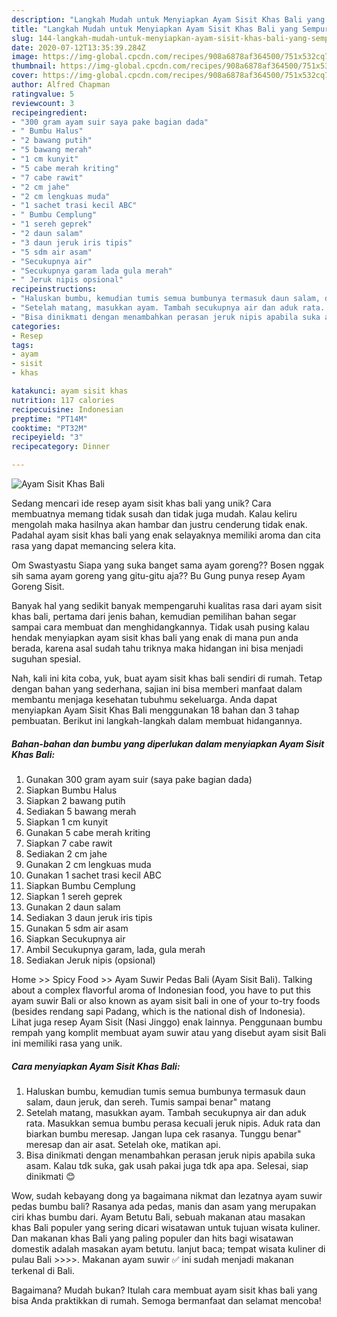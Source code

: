 ```yaml
---
description: "Langkah Mudah untuk Menyiapkan Ayam Sisit Khas Bali yang Sempurna"
title: "Langkah Mudah untuk Menyiapkan Ayam Sisit Khas Bali yang Sempurna"
slug: 144-langkah-mudah-untuk-menyiapkan-ayam-sisit-khas-bali-yang-sempurna
date: 2020-07-12T13:35:39.284Z
image: https://img-global.cpcdn.com/recipes/908a6878af364500/751x532cq70/ayam-sisit-khas-bali-foto-resep-utama.jpg
thumbnail: https://img-global.cpcdn.com/recipes/908a6878af364500/751x532cq70/ayam-sisit-khas-bali-foto-resep-utama.jpg
cover: https://img-global.cpcdn.com/recipes/908a6878af364500/751x532cq70/ayam-sisit-khas-bali-foto-resep-utama.jpg
author: Alfred Chapman
ratingvalue: 5
reviewcount: 3
recipeingredient:
- "300 gram ayam suir saya pake bagian dada"
- " Bumbu Halus"
- "2 bawang putih"
- "5 bawang merah"
- "1 cm kunyit"
- "5 cabe merah kriting"
- "7 cabe rawit"
- "2 cm jahe"
- "2 cm lengkuas muda"
- "1 sachet trasi kecil ABC"
- " Bumbu Cemplung"
- "1 sereh geprek"
- "2 daun salam"
- "3 daun jeruk iris tipis"
- "5 sdm air asam"
- "Secukupnya air"
- "Secukupnya garam lada gula merah"
- " Jeruk nipis opsional"
recipeinstructions:
- "Haluskan bumbu, kemudian tumis semua bumbunya termasuk daun salam, daun jeruk, dan sereh. Tumis sampai benar&#34; matang"
- "Setelah matang, masukkan ayam. Tambah secukupnya air dan aduk rata. Masukkan semua bumbu perasa kecuali jeruk nipis. Aduk rata dan biarkan bumbu meresap. Jangan lupa cek rasanya. Tunggu benar&#34; meresap dan air asat. Setelah oke, matikan api."
- "Bisa dinikmati dengan menambahkan perasan jeruk nipis apabila suka asam. Kalau tdk suka, gak usah pakai juga tdk apa apa. Selesai, siap dinikmati 😊"
categories:
- Resep
tags:
- ayam
- sisit
- khas

katakunci: ayam sisit khas 
nutrition: 117 calories
recipecuisine: Indonesian
preptime: "PT14M"
cooktime: "PT32M"
recipeyield: "3"
recipecategory: Dinner

---
```



![Ayam Sisit Khas Bali](https://img-global.cpcdn.com/recipes/908a6878af364500/751x532cq70/ayam-sisit-khas-bali-foto-resep-utama.jpg)

Sedang mencari ide resep ayam sisit khas bali yang unik? Cara membuatnya memang tidak susah dan tidak juga mudah. Kalau keliru mengolah maka hasilnya akan hambar dan justru cenderung tidak enak. Padahal ayam sisit khas bali yang enak selayaknya memiliki aroma dan cita rasa yang dapat memancing selera kita.

Om Swastyastu Siapa yang suka banget sama ayam goreng?? Bosen nggak sih sama ayam goreng yang gitu-gitu aja?? Bu Gung punya resep Ayam Goreng Sisit.

Banyak hal yang sedikit banyak mempengaruhi kualitas rasa dari ayam sisit khas bali, pertama dari jenis bahan, kemudian pemilihan bahan segar sampai cara membuat dan menghidangkannya. Tidak usah pusing kalau hendak menyiapkan ayam sisit khas bali yang enak di mana pun anda berada, karena asal sudah tahu triknya maka hidangan ini bisa menjadi suguhan spesial.


Nah, kali ini kita coba, yuk, buat ayam sisit khas bali sendiri di rumah. Tetap dengan bahan yang sederhana, sajian ini bisa memberi manfaat dalam membantu menjaga kesehatan tubuhmu sekeluarga. Anda dapat menyiapkan Ayam Sisit Khas Bali menggunakan 18 bahan dan 3 tahap pembuatan. Berikut ini langkah-langkah dalam membuat hidangannya.

<!--inarticleads1-->

##### Bahan-bahan dan bumbu yang diperlukan dalam menyiapkan Ayam Sisit Khas Bali:

1. Gunakan 300 gram ayam suir (saya pake bagian dada)
1. Siapkan  Bumbu Halus
1. Siapkan 2 bawang putih
1. Sediakan 5 bawang merah
1. Siapkan 1 cm kunyit
1. Gunakan 5 cabe merah kriting
1. Siapkan 7 cabe rawit
1. Sediakan 2 cm jahe
1. Gunakan 2 cm lengkuas muda
1. Gunakan 1 sachet trasi kecil ABC
1. Siapkan  Bumbu Cemplung
1. Siapkan 1 sereh geprek
1. Gunakan 2 daun salam
1. Sediakan 3 daun jeruk iris tipis
1. Gunakan 5 sdm air asam
1. Siapkan Secukupnya air
1. Ambil Secukupnya garam, lada, gula merah
1. Sediakan  Jeruk nipis (opsional)


Home &gt;&gt; Spicy Food &gt;&gt; Ayam Suwir Pedas Bali (Ayam Sisit Bali). Talking about a complex flavorful aroma of Indonesian food, you have to put this ayam suwir Bali or also known as ayam sisit bali in one of your to-try foods (besides rendang sapi Padang, which is the national dish of Indonesia). Lihat juga resep Ayam Sisit (Nasi Jinggo) enak lainnya. Penggunaan bumbu rempah yang komplit membuat ayam suwir atau yang disebut ayam sisit Bali ini memiliki rasa yang unik. 

<!--inarticleads2-->

##### Cara menyiapkan Ayam Sisit Khas Bali:

1. Haluskan bumbu, kemudian tumis semua bumbunya termasuk daun salam, daun jeruk, dan sereh. Tumis sampai benar&#34; matang
1. Setelah matang, masukkan ayam. Tambah secukupnya air dan aduk rata. Masukkan semua bumbu perasa kecuali jeruk nipis. Aduk rata dan biarkan bumbu meresap. Jangan lupa cek rasanya. Tunggu benar&#34; meresap dan air asat. Setelah oke, matikan api.
1. Bisa dinikmati dengan menambahkan perasan jeruk nipis apabila suka asam. Kalau tdk suka, gak usah pakai juga tdk apa apa. Selesai, siap dinikmati 😊


Wow, sudah kebayang dong ya bagaimana nikmat dan lezatnya ayam suwir pedas bumbu bali? Rasanya ada pedas, manis dan asam yang merupakan ciri khas bumbu dari. Ayam Betutu Bali, sebuah makanan atau masakan khas Bali populer yang sering dicari wisatawan untuk tujuan wisata kuliner. Dan makanan khas Bali yang paling populer dan hits bagi wisatawan domestik adalah masakan ayam betutu. lanjut baca; tempat wisata kuliner di pulau Bali &gt;&gt;&gt;&gt;. Makanan ayam suwir ✅ ini sudah menjadi makanan terkenal di Bali. 

Bagaimana? Mudah bukan? Itulah cara membuat ayam sisit khas bali yang bisa Anda praktikkan di rumah. Semoga bermanfaat dan selamat mencoba!
